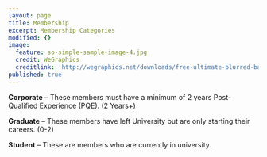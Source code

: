 ```yaml
---
layout: page
title: Membership
excerpt: Membership Categories
modified: {}
image:
  feature: so-simple-sample-image-4.jpg
  credit: WeGraphics
  creditlink: 'http://wegraphics.net/downloads/free-ultimate-blurred-background-pack/'
published: true
---
```


**Corporate** – These members must have a minimum of 2 years Post-Qualified Experience (PQE).  (2 Years+)

**Graduate** – These members have left University but are only starting their careers. (0-2) 

**Student** – These are members who are currently in university.
